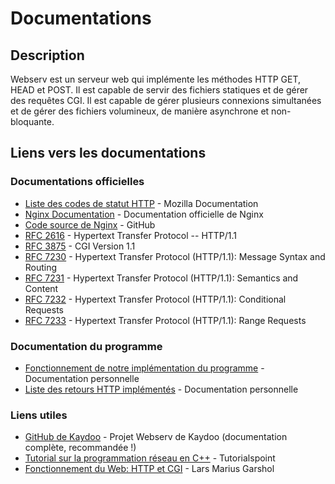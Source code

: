# Documentations

## Description

Webserv est un serveur web qui implémente les méthodes HTTP GET, HEAD et POST. Il est capable de servir des fichiers statiques et de gérer des requêtes CGI. Il est capable de gérer plusieurs connexions simultanées et de gérer des fichiers volumineux, de manière asynchrone et non-bloquante.

## Liens vers les documentations


### Documentations officielles

- [Liste des codes de statut HTTP](https://developer.mozilla.org/fr/docs/Web/HTTP/Status) - Mozilla Documentation
- [Nginx Documentation](https://nginx.org/en/docs/) - Documentation officielle de Nginx
- [Code source de Nginx](https://github.com/nginx/nginx) - GitHub
- [RFC 2616](https://tools.ietf.org/html/rfc2616) - Hypertext Transfer Protocol -- HTTP/1.1
- [RFC 3875](https://tools.ietf.org/html/rfc3875) - CGI Version 1.1
- [RFC 7230](https://tools.ietf.org/html/rfc7230) - Hypertext Transfer Protocol (HTTP/1.1): Message Syntax and Routing
- [RFC 7231](https://tools.ietf.org/html/rfc7231) - Hypertext Transfer Protocol (HTTP/1.1): Semantics and Content
- [RFC 7232](https://tools.ietf.org/html/rfc7232) - Hypertext Transfer Protocol (HTTP/1.1): Conditional Requests
- [RFC 7233](https://tools.ietf.org/html/rfc7233) - Hypertext Transfer Protocol (HTTP/1.1): Range Requests

### Documentation du programme

- [Fonctionnement de notre implémentation du programme](./webserv.md) - Documentation personnelle
- [Liste des retours HTTP implémentés](./index_http.md) - Documentation personnelle

### Liens utiles

- [GitHub de Kaydoo](https://github.com/Kaydooo/Webserv_42) - Projet Webserv de Kaydoo (documentation complète, recommandée !)
- [Tutorial sur la programmation réseau en C++](https://www.tutorialspoint.com/cplusplus/cpp_web_programming.htm) - Tutorialspoint
- [Fonctionnement du Web: HTTP et CGI](https://www.garshol.priv.no/download/text/http-tut.html) - Lars Marius Garshol

